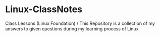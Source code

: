 # Linux-ClassNotes
Class Lessons (Linux Foundation) / This Repository is a collection of my answers to given questions during my learning process of Linux
